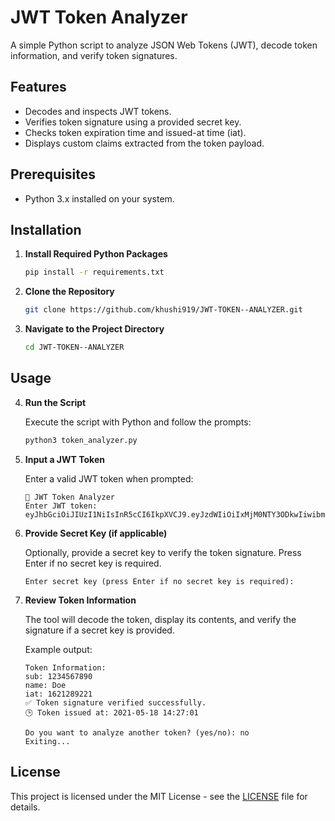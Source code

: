 
# JWT Token Analyzer

A simple Python script to analyze JSON Web Tokens (JWT), decode token information, and verify token signatures.

## Features

- Decodes and inspects JWT tokens.
- Verifies token signature using a provided secret key.
- Checks token expiration time and issued-at time (iat).
- Displays custom claims extracted from the token payload.

## Prerequisites

- Python 3.x installed on your system.
  
## Installation

1. **Install Required Python Packages**

   ```bash
   pip install -r requirements.txt
   ```

2. **Clone the Repository**

   ```bash
   git clone https://github.com/khushi919/JWT-TOKEN--ANALYZER.git
   ```

3. **Navigate to the Project Directory**

   ```bash
   cd JWT-TOKEN--ANALYZER
   ```

## Usage

4. **Run the Script**

   Execute the script with Python and follow the prompts:

   ```bash
   python3 token_analyzer.py
   ```

5. **Input a JWT Token**

   Enter a valid JWT token when prompted:

   ```plaintext
   🔐 JWT Token Analyzer
   Enter JWT token: eyJhbGciOiJIUzI1NiIsInR5cCI6IkpXVCJ9.eyJzdWIiOiIxMjM0NTY3ODkwIiwibmFtZSI6IkRvZSIsImlhdCI6MTYyMTI4OTIyMX0.YAvpV5Xzf2bt9lB70tqsYis2Go5ZyZcj86joFbw8vYg
   ```

6. **Provide Secret Key (if applicable)**

   Optionally, provide a secret key to verify the token signature. Press Enter if no secret key is required.

   ```plaintext
   Enter secret key (press Enter if no secret key is required):
   ```

7. **Review Token Information**

   The tool will decode the token, display its contents, and verify the signature if a secret key is provided.

   Example output:
   ```plaintext
   Token Information:
   sub: 1234567890
   name: Doe
   iat: 1621289221
   ✅ Token signature verified successfully.
   🕒 Token issued at: 2021-05-18 14:27:01

   Do you want to analyze another token? (yes/no): no
   Exiting...
   ```

## License

This project is licensed under the MIT License - see the [LICENSE](LICENSE) file for details.
```
